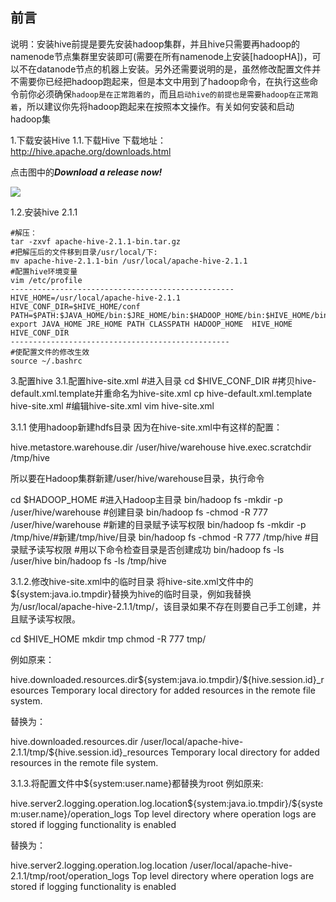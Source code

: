 ## 前言  

说明：安装hive前提是要先安装hadoop集群，并且hive只需要再hadoop的namenode节点集群里安装即可(需要在所有namenode上安装[hadoopHA])，可以不在datanode节点的机器上安装。另外还需要说明的是，虽然修改配置文件并不需要你已经把hadoop跑起来，但是本文中用到了hadoop命令，在执行这些命令前你必须确保`hadoop是在正常跑着的`，而且`启动hive的前提也是需要hadoop在正常跑着`，所以建议你先将hadoop跑起来在按照本文操作。有关如何安装和启动hadoop集

1.下载安装Hive
1.1.下载Hive 
下载地址：http://hive.apache.org/downloads.html  

点击图中的***Download a release now!***

![](https://img-blog.csdn.net/20170512220130465?watermark/2/text/aHR0cDovL2Jsb2cuY3Nkbi5uZXQvcHVjYW9fY3Vn/font/5a6L5L2T/fontsize/400/fill/I0JBQkFCMA==/dissolve/70/gravity/Center)

1.2.安装hive 2.1.1
```
#解压：
tar -zxvf apache-hive-2.1.1-bin.tar.gz
#把解压后的文件移到目录/usr/local/下:
mv apache-hive-2.1.1-bin /usr/local/apache-hive-2.1.1
#配置hive环境变量
vim /etc/profile
--------------------------------------------------
HIVE_HOME=/usr/local/apache-hive-2.1.1
HIVE_CONF_DIR=$HIVE_HOME/conf
PATH=$PATH:$JAVA_HOME/bin:$JRE_HOME/bin:$HADOOP_HOME/bin:$HIVE_HOME/bin
export JAVA_HOME JRE_HOME PATH CLASSPATH HADOOP_HOME  HIVE_HOME HIVE_CONF_DIR
-------------------------------------------------
#使配置文件的修改生效
source ~/.bashrc

```

3.配置hive
3.1.配置hive-site.xml
#进入目录
cd $HIVE_CONF_DIR
#拷贝hive-default.xml.template并重命名为hive-site.xml
cp hive-default.xml.template  hive-site.xml
#编辑hive-site.xml
vim hive-site.xml

3.1.1 使用hadoop新建hdfs目录
因为在hive-site.xml中有这样的配置：

  <name>hive.metastore.warehouse.dir</name>
  <value>/user/hive/warehouse</value>
   <name>hive.exec.scratchdir</name>
  <value>/tmp/hive</value>

所以要在Hadoop集群新建/user/hive/warehouse目录，执行命令

cd $HADOOP_HOME #进入Hadoop主目录
bin/hadoop fs -mkdir -p  /user/hive/warehouse #创建目录
bin/hadoop fs -chmod -R 777 /user/hive/warehouse #新建的目录赋予读写权限
bin/hadoop fs -mkdir -p /tmp/hive/#新建/tmp/hive/目录
bin/hadoop fs -chmod -R 777 /tmp/hive #目录赋予读写权限
#用以下命令检查目录是否创建成功
bin/hadoop fs -ls /user/hive
bin/hadoop fs -ls /tmp/hive

3.1.2.修改hive-site.xml中的临时目录
将hive-site.xml文件中的${system:java.io.tmpdir}替换为hive的临时目录，例如我替换为/usr/local/apache-hive-2.1.1/tmp/，该目录如果不存在则要自己手工创建，并且赋予读写权限。

cd $HIVE_HOME
mkdir tmp
chmod -R 777 tmp/

例如原来：

  <property>
    <name>hive.downloaded.resources.dir</name><value>${system:java.io.tmpdir}/${hive.session.id}_resources</value>
    <description>Temporary local directory for added resources in the remote file system.</description>
  </property>

替换为：

  <property>
    <name>hive.downloaded.resources.dir</name>
    <!--value>${system:java.io.tmpdir}/${hive.session.id}_resources</value-->
    <value>/user/local/apache-hive-2.1.1/tmp/${hive.session.id}_resources</value>
    <description>Temporary local directory for added resources in the remote file system.</description>
  </property>

3.1.3.将配置文件中${system:user.name}都替换为root
例如原来:

  <property>
    <name>hive.server2.logging.operation.log.location</name><value>${system:java.io.tmpdir}/${system:user.name}/operation_logs</value>
    <description>Top level directory where operation logs are stored if logging functionality is enabled</description>
  </property>

替换为：

  <property>
    <name>hive.server2.logging.operation.log.location</name>
    <value>/user/local/apache-hive-2.1.1/tmp/root/operation_logs</value>
    <description>Top level directory where operation logs are stored if logging functionality is enabled</description>
  </property>

